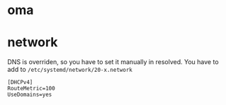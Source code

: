 # oma

# network

DNS is overriden, so you have to set it manually in resolved. You have to add to `/etc/systemd/network/20-x.network`

```
[DHCPv4]
RouteMetric=100
UseDomains=yes
```

